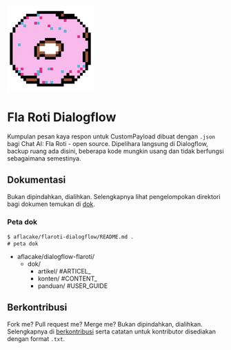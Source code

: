 <img src="https://raw.githubusercontent.com/aflacake/flaroti-dialogflow/second/img/donat.png" width="200" height="200" alt="Fla Roti Logo"/>

# Fla Roti Dialogflow
Kumpulan pesan kaya respon untuk CustomPayload dibuat dengan `.json` bagi Chat AI: Fla Roti - open source. Dipelihara langsung di Dialogflow, backup ruang ada disini, beberapa kode mungkin usang dan tidak berfungsi sebagaimana semestinya.

## Dokumentasi
Bukan dipindahkan, dialihkan. Selengkapnya lihat pengelompokan direktori bagi dokumen temukan di [dok](https://github.com/aflacake/flaroti-dialogflow/tree/0c26c51fe20045551e9450cd1f6faf53073ed01b/dok).
### Peta dok
```code
$ aflacake/flaroti-dialogflow/README.md .
# peta dok
```
* aflacake/dialogflow-flaroti/
  * dok/
    * artikel/      #ARTICEL_
    * konten/       #CONTENT_
    * panduan/      #USER_GUIDE

## Berkontribusi
Fork me? Pull request me? Merge me?
Bukan dipindahkan, dialihkan. Selengkapnya di [berkontribusi](https://github.com/aflacake/flaroti-dialogflow/blob/9193b6a243e5d25afe3d03b5f05ee20c99856482/berkontribusi.md) serta catatan untuk kontributor disediakan dengan format `.txt`.
